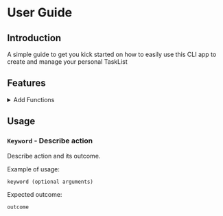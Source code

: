 # User Guide 

## Introduction
A simple guide to get you kick started on how to easily use this CLI app to create and manage your personal TaskList
## Features 
<details>
<summary>
Add Functions
</summary>
Here are the commands to add different types of tasks into your tasklist  
<br>
<br>
<details>
<summary>

`todo` - Add Todo

[Todo](https://github.com/IsaacTin/ip/blob/branch-A-UserGuide/docs/Images/todo.png)
</summary>
<br>
Type "todo" followed by a space and then type in the 'todo' you wish to add into your list
<br>
<br>
Click on link here to see example: https://github.com/IsaacTin/ip/blob/branch-A-UserGuide/docs/Images/todo.png
</details>

`deadline`

<details>
<summary>
`deadline` - Add deadline
</summary>
<br>
Type "deadline" followed by description of deadline, then followed by  "/by" followed by a space and then type the rest of the description
<br>
Input date via 'YYYY-MM-DD' format and time in 'HH:MM' format if you wish to add date and time
<br>
<br>
Click on link here to see example: https://github.com/IsaacTin/ip/blob/branch-A-UserGuide/docs/Images/deadline.png
</details>
<details>
<summary>
**event** - Add event
</summary>
<br>
*Type "event" followed by description of event, then followed by "/at" followed by a space and then type in ther rest of the description
<br>
*Input date via 'YYYY-MM-DD' format and time in 'HH:MM' format if you wish to add date and time
<br>
*Click on link here to see example: https://github.com/IsaacTin/ip/blob/branch-A-UserGuide/docs/Images/event.png
</details>
</details>

## Usage

### `Keyword` - Describe action

Describe action and its outcome.

Example of usage: 

`keyword (optional arguments)`

Expected outcome:

`outcome`
